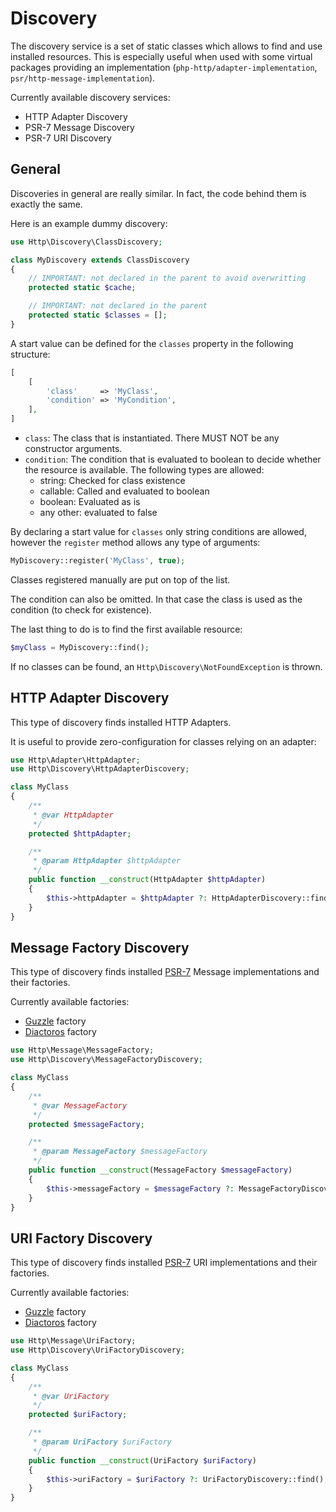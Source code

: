 # Discovery

The discovery service is a set of static classes which allows to find and use installed resources. This is especially useful when used with some virtual packages providing an implementation (`php-http/adapter-implementation`, `psr/http-message-implementation`).


Currently available discovery services:

- HTTP Adapter Discovery
- PSR-7 Message Discovery
- PSR-7 URI Discovery


## General

Discoveries in general are really similar. In fact, the code behind them is exactly the same.

Here is an example dummy discovery:

``` php
use Http\Discovery\ClassDiscovery;

class MyDiscovery extends ClassDiscovery
{
    // IMPORTANT: not declared in the parent to avoid overwritting
    protected static $cache;

    // IMPORTANT: not declared in the parent
    protected static $classes = [];
}
```

A start value can be defined for the `classes` property in the following structure:

``` php
[
    [
        'class'     => 'MyClass',
        'condition' => 'MyCondition',
    ],
]
```

- `class`: The class that is instantiated. There MUST NOT be any constructor arguments.
- `condition`: The condition that is evaluated to boolean to decide whether the resource is available. The following types are allowed:
    - string: Checked for class existence
    - callable: Called and evaluated to boolean
    - boolean: Evaluated as is
    - any other: evaluated to false

By declaring a start value for `classes` only string conditions are allowed, however the `register` method allows any type of arguments:

``` php
MyDiscovery::register('MyClass', true);
```

Classes registered manually are put on top of the list.

The condition can also be omitted. In that case the class is used as the condition (to check for existence).

The last thing to do is to find the first available resource:

```php
$myClass = MyDiscovery::find();
```

If no classes can be found, an `Http\Discovery\NotFoundException` is thrown.


## HTTP Adapter Discovery

This type of discovery finds installed HTTP Adapters.

It is useful to provide zero-configuration for classes relying on an adapter:

``` php
use Http\Adapter\HttpAdapter;
use Http\Discovery\HttpAdapterDiscovery;

class MyClass
{
    /**
     * @var HttpAdapter
     */
    protected $httpAdapter;

    /**
     * @param HttpAdapter $httpAdapter
     */
    public function __construct(HttpAdapter $httpAdapter)
    {
        $this->httpAdapter = $httpAdapter ?: HttpAdapterDiscovery::find();
    }
}
```


## Message Factory Discovery

This type of discovery finds installed [PSR-7](http://www.php-fig.org/psr/psr-7/) Message implementations and their factories.

Currently available factories:

- [Guzzle](https://github.com/guzzle/psr7) factory
- [Diactoros](https://github.com/zendframework/zend-diactoros) factory


``` php
use Http\Message\MessageFactory;
use Http\Discovery\MessageFactoryDiscovery;

class MyClass
{
    /**
     * @var MessageFactory
     */
    protected $messageFactory;

    /**
     * @param MessageFactory $messageFactory
     */
    public function __construct(MessageFactory $messageFactory)
    {
        $this->messageFactory = $messageFactory ?: MessageFactoryDiscovery::find();
    }
}
```

## URI Factory Discovery

This type of discovery finds installed [PSR-7](http://www.php-fig.org/psr/psr-7/) URI implementations and their factories.

Currently available factories:

- [Guzzle](https://github.com/guzzle/psr7) factory
- [Diactoros](https://github.com/zendframework/zend-diactoros) factory


``` php
use Http\Message\UriFactory;
use Http\Discovery\UriFactoryDiscovery;

class MyClass
{
    /**
     * @var UriFactory
     */
    protected $uriFactory;

    /**
     * @param UriFactory $uriFactory
     */
    public function __construct(UriFactory $uriFactory)
    {
        $this->uriFactory = $uriFactory ?: UriFactoryDiscovery::find();
    }
}
```
